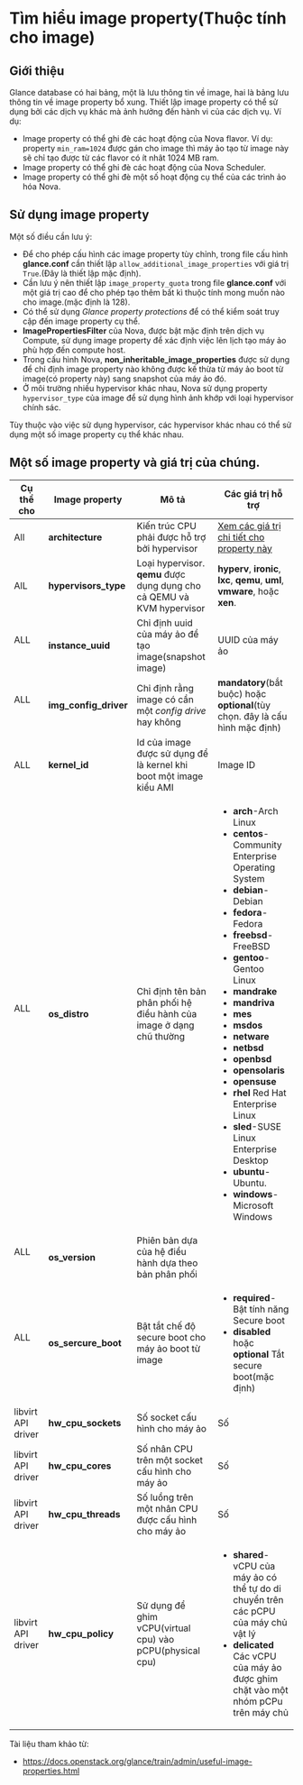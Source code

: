 # Tìm hiểu image property(Thuộc tính cho image)


## Giới thiệu
Glance database có hai bảng, một là lưu thông tin về image, hai là bảng lưu thông tin về image property bổ xung. Thiết lập image property có thể sử dụng bởi các dịch vụ khác mà ảnh hưởng đến hành vi của các dịch vụ. Ví dụ:
- Image property có thể ghi đè các hoạt động của Nova flavor. Ví dụ: property `min_ram=1024` được gán cho image thì máy ảo tạo từ image này sẽ chỉ tạo được từ các flavor có ít nhât 1024 MB ram.
- Image property có thể ghi đè các hoạt động của Nova Scheduler.
- Image property có thể ghi đè một số hoạt động cụ thể của các trình ảo hóa Nova.
  
## Sử dụng image property

Một số điều cần lưu ý:
- Để cho phép cấu hình các image property tùy chỉnh, trong file cấu hình **glance.conf** cần thiết lập  `allow_additional_image_properties` với giá trị `True`.(Đây là thiết lập mặc định).
- Cần lưu ý nên thiết lập `image_property_quota` trong file **glance.conf** với một giá trị cao để cho phép tạo thêm bất kì thuộc tính mong muốn nào cho image.(mặc định là 128).
- Có thể sử dụng *Glance property protections* để có thể kiểm soát truy cập đến image property cụ thể.
- **ImagePropertiesFilter** của Nova, được bật mặc định trên dịch vụ Compute, sử dụng image property để xác định việc lên lịch tạo máy ảo phù hợp đến compute host.
- Trong cấu hình Nova, **non_inheritable_image_properties** được sử dụng để chỉ định image property nào không được kế thừa từ máy ảo boot từ image(có property này) sang snapshot của máy ảo đó.
- Ở môi trường nhiều hypervisor khác nhau, Nova sử dụng property `hypervisor_type` của image để sử dụng hình ảnh khớp với loại hypervisor chính sác.

Tùy thuộc vào việc sử dụng hypervisor, các hypervisor khác nhau có thể sử dụng một số image property cụ thể khác nhau.

##  Một số image property và giá trị của chúng.

|Cụ thể cho | Image property | Mô tả | Các giá trị hỗ trợ |
|-----------|----------------|-------|--------------------|
| All | **architecture** | Kiến trúc CPU phải được hỗ trợ bởi hypervisor| [Xem các giá trị chi tiết cho property này](https://docs.openstack.org/glance/train/admin/useful-image-properties.html)|
|  AlL      | **hypervisors_type**| Loại hypervisor. **qemu** được dụng dụng cho cả QEMU và KVM hypervisor | **hyperv**, **ironic**, **lxc**, **qemu**, **uml**, **vmware**, hoặc **xen**.  | 
| ALL       | **instance_uuid**| Chỉ định uuid của máy ảo để tạo image(snapshot image) | UUID của máy ảo | 
| ALL       | **img_config_driver** | Chỉ định rằng image có cần một *config drive* hay không | **mandatory**(bắt buộc) hoặc **optional**(tùy chọn. đây là cấu hình mặc định) |
| ALL       | **kernel_id**| Id của image được sử dụng để là kernel khi boot một image kiểu AMI| Image ID|
| ALL       | **os_distro** | Chỉ định tên bản phân phối hệ điều hành của image ở dạng chũ thường | <ul>       <li><b>arch</b>-Arch Linux           <li><b>centos</b>- Community Enterprise Operating System        <li><b>debian</b>-Debian        <li><b>fedora</b>-Fedora     <li><b>freebsd</b>-FreeBSD       <li><b>gentoo</b>-Gentoo Linux       <li><b>mandrake</b>      <li><b>mandriva</b>       <li><b>mes</b>       <li><b>msdos</b>       <li><b>netware</b>       <li><b>netbsd</b>       <li><b>openbsd</b>       <li><b>opensolaris</b>       <li><b>opensuse</b>       <li><b>rhel</b>  Red Hat Enterprise Linux      <li><b>sled</b>-SUSE Linux Enterprise Desktop       <li><b>ubuntu</b>- Ubuntu.       <li><b>windows</b>-Microsoft Windows</ul>|
| ALL       | **os_version**  | Phiên bản dựa của hệ điều hành dựa theo bản phân phối 
| ALL       | **os_sercure_boot**    | Bật tắt chế độ secure boot cho máy ảo boot từ image| <ul><li><b>required</b>-Bật tính năng Secure boot<li><b>disabled</b> hoặc <b>optional</b> Tắt secure boot(mặc định) </ul>|
| libvirt API driver | **hw_cpu_sockets** | Số socket cấu hình cho máy ảo | Số |
| libvirt API driver | **hw_cpu_cores** | Số nhân CPU trên một socket cấu hình cho máy ảo | Số |
| libvirt API driver | **hw_cpu_threads** | Số luồng trên một nhân CPU được cấu hình cho máy ảo | Số |
| libvirt API driver | **hw_cpu_policy** | Sử dụng để ghim vCPU(virtual cpu) vào pCPU(physical cpu) | <ul><li><b>shared</b>- vCPU của máy ảo có thể tự do di chuyển trên các pCPU của máy chủ vật lý    <li><b>delicated</b> Các vCPU của máy ảo được ghim chặt vào một nhóm pCPu trên máy chủ </ul> |


Tài liệu tham khảo từ:
- https://docs.openstack.org/glance/train/admin/useful-image-properties.html